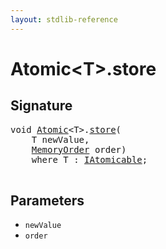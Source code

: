 ```yaml
---
layout: stdlib-reference
---
```


# Atomic\<T\>\.store

## Signature 

<pre>
<span class="code_keyword">void</span> <a href="/stdlib-reference/types/Atomic/index" class="code_type">Atomic</a>&lt;T&gt;.<a href="/stdlib-reference/types/Atomic/store">store</a>(
    T <span class='code_param'>newValue</span>,
    <a href="/stdlib-reference/types/MemoryOrder/index" class="code_type">MemoryOrder</a> <span class='code_param'>order</span>)
    <span class='code_keyword'>where</span> T : <a href="/stdlib-reference/interfaces/IAtomicable/index" class="code_type">IAtomicable</a>;

</pre>

## Parameters

* `newValue`
* `order`

